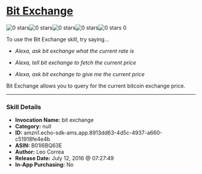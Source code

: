 # [Bit Exchange](http://alexa.amazon.com/#skills/amzn1.echo-sdk-ams.app.8913dd63-4d5c-4937-a660-c51918fe4e4b)
![0 stars](../../images/ic_star_border_black_18dp_1x.png)![0 stars](../../images/ic_star_border_black_18dp_1x.png)![0 stars](../../images/ic_star_border_black_18dp_1x.png)![0 stars](../../images/ic_star_border_black_18dp_1x.png)![0 stars](../../images/ic_star_border_black_18dp_1x.png) 0

To use the Bit Exchange skill, try saying...

* *Alexa, ask bit exchange what the current rate is*

* *Alexa, tell bit exchange to fetch the current price*

* *Alexa, ask bit exchange to give me the current price*

Bit Exchange allows you to query for the current bitcoin exchange price.

***

### Skill Details

* **Invocation Name:** bit exchange
* **Category:** null
* **ID:** amzn1.echo-sdk-ams.app.8913dd63-4d5c-4937-a660-c51918fe4e4b
* **ASIN:** B01I6BQ63E
* **Author:** Leo Correa
* **Release Date:** July 12, 2016 @ 07:27:49
* **In-App Purchasing:** No
